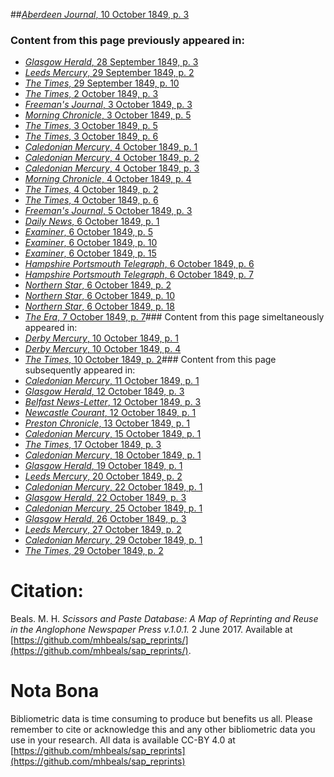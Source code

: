 ##[*Aberdeen Journal*, 10 October 1849, p. 3](https://mhbeals.github.io/sap_html/Aberdeen-Journal/Aberdeen-Journal-10-October-1849-p-3)

### Content from this page previously appeared in:
+ [*Glasgow Herald*, 28 September 1849, p. 3](https://mhbeals.github.io/sap_html/Glasgow-Herald/Glasgow-Herald-28-September-1849-p-3)
+ [*Leeds Mercury*, 29 September 1849, p. 2](https://mhbeals.github.io/sap_html/Leeds-Mercury/Leeds-Mercury-29-September-1849-p-2)
+ [*The Times*, 29 September 1849, p. 10](https://mhbeals.github.io/sap_html/The-Times/The-Times-29-September-1849-p-10)
+ [*The Times*, 2 October 1849, p. 3](https://mhbeals.github.io/sap_html/The-Times/The-Times-2-October-1849-p-3)
+ [*Freeman's Journal*, 3 October 1849, p. 3](https://mhbeals.github.io/sap_html/Freeman's-Journal/Freeman's-Journal-3-October-1849-p-3)
+ [*Morning Chronicle*, 3 October 1849, p. 5](https://mhbeals.github.io/sap_html/Morning-Chronicle/Morning-Chronicle-3-October-1849-p-5)
+ [*The Times*, 3 October 1849, p. 5](https://mhbeals.github.io/sap_html/The-Times/The-Times-3-October-1849-p-5)
+ [*The Times*, 3 October 1849, p. 6](https://mhbeals.github.io/sap_html/The-Times/The-Times-3-October-1849-p-6)
+ [*Caledonian Mercury*, 4 October 1849, p. 1](https://mhbeals.github.io/sap_html/Caledonian-Mercury/Caledonian-Mercury-4-October-1849-p-1)
+ [*Caledonian Mercury*, 4 October 1849, p. 2](https://mhbeals.github.io/sap_html/Caledonian-Mercury/Caledonian-Mercury-4-October-1849-p-2)
+ [*Caledonian Mercury*, 4 October 1849, p. 3](https://mhbeals.github.io/sap_html/Caledonian-Mercury/Caledonian-Mercury-4-October-1849-p-3)
+ [*Morning Chronicle*, 4 October 1849, p. 4](https://mhbeals.github.io/sap_html/Morning-Chronicle/Morning-Chronicle-4-October-1849-p-4)
+ [*The Times*, 4 October 1849, p. 2](https://mhbeals.github.io/sap_html/The-Times/The-Times-4-October-1849-p-2)
+ [*The Times*, 4 October 1849, p. 6](https://mhbeals.github.io/sap_html/The-Times/The-Times-4-October-1849-p-6)
+ [*Freeman's Journal*, 5 October 1849, p. 3](https://mhbeals.github.io/sap_html/Freeman's-Journal/Freeman's-Journal-5-October-1849-p-3)
+ [*Daily News*, 6 October 1849, p. 1](https://mhbeals.github.io/sap_html/Daily-News/Daily-News-6-October-1849-p-1)
+ [*Examiner*, 6 October 1849, p. 5](https://mhbeals.github.io/sap_html/Examiner/Examiner-6-October-1849-p-5)
+ [*Examiner*, 6 October 1849, p. 10](https://mhbeals.github.io/sap_html/Examiner/Examiner-6-October-1849-p-10)
+ [*Examiner*, 6 October 1849, p. 15](https://mhbeals.github.io/sap_html/Examiner/Examiner-6-October-1849-p-15)
+ [*Hampshire Portsmouth Telegraph*, 6 October 1849, p. 6](https://mhbeals.github.io/sap_html/Hampshire-Portsmouth-Telegraph/Hampshire-Portsmouth-Telegraph-6-October-1849-p-6)
+ [*Hampshire Portsmouth Telegraph*, 6 October 1849, p. 7](https://mhbeals.github.io/sap_html/Hampshire-Portsmouth-Telegraph/Hampshire-Portsmouth-Telegraph-6-October-1849-p-7)
+ [*Northern Star*, 6 October 1849, p. 2](https://mhbeals.github.io/sap_html/Northern-Star/Northern-Star-6-October-1849-p-2)
+ [*Northern Star*, 6 October 1849, p. 10](https://mhbeals.github.io/sap_html/Northern-Star/Northern-Star-6-October-1849-p-10)
+ [*Northern Star*, 6 October 1849, p. 18](https://mhbeals.github.io/sap_html/Northern-Star/Northern-Star-6-October-1849-p-18)
+ [*The Era*, 7 October 1849, p. 7](https://mhbeals.github.io/sap_html/The-Era/The-Era-7-October-1849-p-7)### Content from this page simeltaneously appeared in:
+ [*Derby Mercury*, 10 October 1849, p. 1](https://mhbeals.github.io/sap_html/Derby-Mercury/Derby-Mercury-10-October-1849-p-1)
+ [*Derby Mercury*, 10 October 1849, p. 4](https://mhbeals.github.io/sap_html/Derby-Mercury/Derby-Mercury-10-October-1849-p-4)
+ [*The Times*, 10 October 1849, p. 2](https://mhbeals.github.io/sap_html/The-Times/The-Times-10-October-1849-p-2)### Content from this page subsequently appeared in:
+ [*Caledonian Mercury*, 11 October 1849, p. 1](https://mhbeals.github.io/sap_html/Caledonian-Mercury/Caledonian-Mercury-11-October-1849-p-1)
+ [*Glasgow Herald*, 12 October 1849, p. 3](https://mhbeals.github.io/sap_html/Glasgow-Herald/Glasgow-Herald-12-October-1849-p-3)
+ [*Belfast News-Letter*, 12 October 1849, p. 3](https://mhbeals.github.io/sap_html/Belfast-News-Letter/Belfast-News-Letter-12-October-1849-p-3)
+ [*Newcastle Courant*, 12 October 1849, p. 1](https://mhbeals.github.io/sap_html/Newcastle-Courant/Newcastle-Courant-12-October-1849-p-1)
+ [*Preston Chronicle*, 13 October 1849, p. 1](https://mhbeals.github.io/sap_html/Preston-Chronicle/Preston-Chronicle-13-October-1849-p-1)
+ [*Caledonian Mercury*, 15 October 1849, p. 1](https://mhbeals.github.io/sap_html/Caledonian-Mercury/Caledonian-Mercury-15-October-1849-p-1)
+ [*The Times*, 17 October 1849, p. 3](https://mhbeals.github.io/sap_html/The-Times/The-Times-17-October-1849-p-3)
+ [*Caledonian Mercury*, 18 October 1849, p. 1](https://mhbeals.github.io/sap_html/Caledonian-Mercury/Caledonian-Mercury-18-October-1849-p-1)
+ [*Glasgow Herald*, 19 October 1849, p. 1](https://mhbeals.github.io/sap_html/Glasgow-Herald/Glasgow-Herald-19-October-1849-p-1)
+ [*Leeds Mercury*, 20 October 1849, p. 2](https://mhbeals.github.io/sap_html/Leeds-Mercury/Leeds-Mercury-20-October-1849-p-2)
+ [*Caledonian Mercury*, 22 October 1849, p. 1](https://mhbeals.github.io/sap_html/Caledonian-Mercury/Caledonian-Mercury-22-October-1849-p-1)
+ [*Glasgow Herald*, 22 October 1849, p. 3](https://mhbeals.github.io/sap_html/Glasgow-Herald/Glasgow-Herald-22-October-1849-p-3)
+ [*Caledonian Mercury*, 25 October 1849, p. 1](https://mhbeals.github.io/sap_html/Caledonian-Mercury/Caledonian-Mercury-25-October-1849-p-1)
+ [*Glasgow Herald*, 26 October 1849, p. 3](https://mhbeals.github.io/sap_html/Glasgow-Herald/Glasgow-Herald-26-October-1849-p-3)
+ [*Leeds Mercury*, 27 October 1849, p. 2](https://mhbeals.github.io/sap_html/Leeds-Mercury/Leeds-Mercury-27-October-1849-p-2)
+ [*Caledonian Mercury*, 29 October 1849, p. 1](https://mhbeals.github.io/sap_html/Caledonian-Mercury/Caledonian-Mercury-29-October-1849-p-1)
+ [*The Times*, 29 October 1849, p. 2](https://mhbeals.github.io/sap_html/The-Times/The-Times-29-October-1849-p-2)
                    
# Citation: 

Beals. M. H. *Scissors and Paste Database: A Map of Reprinting and Reuse in the Anglophone Newspaper Press v.1.0.1.* 2 June 2017. Available at [https://github.com/mhbeals/sap_reprints/](https://github.com/mhbeals/sap_reprints/). 
                    
# Nota Bona

Bibliometric data is time consuming to produce but benefits us all. Please remember to cite or acknowledge this and any other bibliometric data you use in your research. All data is available CC-BY 4.0 at [https://github.com/mhbeals/sap_reprints](https://github.com/mhbeals/sap_reprints)